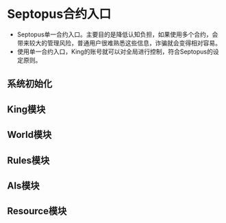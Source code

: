 # Septopus合约入口

* Septopus单一合约入口。主要目的是降低认知负担，如果使用多个合约，会带来较大的管理风险，普通用户很难熟悉这些信息，诈骗就会变得相对容易。
* 使用单一合约入口，King的账号就可以对全局进行控制，符合Septopus的设定原则。

## 系统初始化

## King模块

## World模块

## Rules模块

## AIs模块

## Resource模块